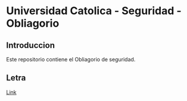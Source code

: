 # Universidad Catolica - Seguridad - Obliagorio
## Introduccion
Este repositorio contiene el Obliagorio de seguridad.
## Letra
<a href="letra\Seguridad Informática - Trabajo en Equipo v2016.pdf">Link</a>

